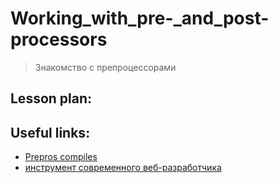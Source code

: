 ﻿# Working_with_pre-_and_post-processors 
> Знакомство с препроцессорами


## Lesson plan:


## Useful links:
+ [Prepros compiles](https://prepros.io/)
+ [инструмент современного веб-разработчика](https://webformyself.com/preprocessory-css-nezamenimyj-instrument-sovremennogo-veb-razrabotchika/)
